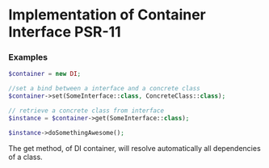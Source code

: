 # Implementation of Container Interface PSR-11

### Examples

```php
$container = new DI;

//set a bind between a interface and a concrete class
$container->set(SomeInterface::class, ConcreteClass::class);

// retrieve a concrete class from interface
$instance = $container->get(SomeInterface::class);

$instance->doSomethingAwesome();
```
The get method, of DI container, will resolve automatically all dependencies of a class.